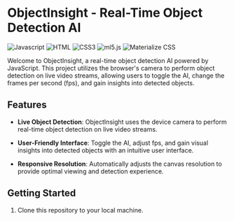 # ObjectInsight - Real-Time Object Detection AI

![Javascript](https://img.shields.io/badge/Javascript-F0DB4F?style=for-the-badge&labelColor=black&logo=javascript&logoColor=F0DB4F)
![HTML](https://img.shields.io/badge/HTML5-E34F26?style=for-the-badge&logo=html5&logoColor=white)
![CSS3](https://img.shields.io/badge/CSS3-1572B6?style=for-the-badge&logo=css3&logoColor=white)
![ml5.js](https://img.shields.io/badge/ml5.js-F69220?style=for-the-badge&labelColor=black&logo=javascript&logoColor=F69220)
![Materialize CSS](https://img.shields.io/badge/Materialize_CSS-2196F3?style=for-the-badge&logo=css3&logoColor=white)


Welcome to ObjectInsight, a real-time object detection AI powered by JavaScript. This project utilizes the browser's camera to perform object detection on live video streams, allowing users to toggle the AI, change the frames per second (fps), and gain insights into detected objects.

## Features

- **Live Object Detection**: ObjectInsight uses the device camera to perform real-time object detection on live video streams.

- **User-Friendly Interface**: Toggle the AI, adjust fps, and gain visual insights into detected objects with an intuitive user interface.

- **Responsive Resolution**: Automatically adjusts the canvas resolution to provide optimal viewing and detection experience.

## Getting Started

1. Clone this repository to your local machine.

